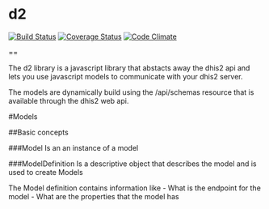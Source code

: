 d2
==

[![Build Status](https://travis-ci.org/dhis2/d2.svg?branch=master)](https://travis-ci.org/dhis2/d2)
[![Coverage Status](https://img.shields.io/coveralls/dhis2/d2.svg)](https://coveralls.io/r/dhis2/d2)
[![Code Climate](https://codeclimate.com/github/dhis2/d2/badges/gpa.svg)](https://codeclimate.com/github/dhis2/d2)

== 

The d2 library is a javascript library that abstacts away the dhis2 api and lets you use javascript models to communicate with your dhis2 server.

The models are dynamically build using the /api/schemas resource that is available through the dhis2 web api.

#Models

##Basic concepts

###Model
Is an an instance of a model

###ModelDefinition
Is a descriptive object that describes the model and is used to create Models

The Model definition contains information like
    - What is the endpoint for the model
    - What are the properties that the model has
